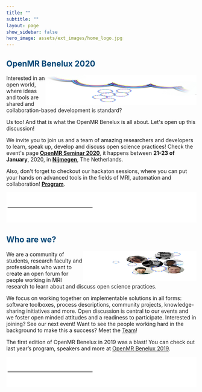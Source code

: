 ```yaml
---
title: ""
subtitle: ""
layout: page
show_sidebar: false
hero_image: assets/ext_images/home_logo.jpg
---
```


## <span style="color:#004777"> OpenMR Benelux 2020 </span> 

<img style="float: right;" src="assets/ext_images/side-column-openmr2020.jpg" width="400" height="80"> 

Interested in an open world, where ideas and tools are shared and collaboration-based development is standard?

Us too! And that is what the OpenMR Benelux is all about. Let's open up this discussion!<br />

We invite you to join us and a team of amazing researchers and developers to learn, speak up, develop and discuss open science practices! Check the event's page [**OpenMR Seminar 2020**](./page-openmrb-2020), it happens between **21-23 of January**, 2020, in  [**Nijmegen**](./page-location-venue.md), The Netherlands.

Also, don't forget to checkout our hackaton sessions, where you can put your hands on advanced tools in the fields of MRI, automation and collaboration! [**Program**](./page-program.md).


![alt text](assets/ext_images/post_separator.png)

## <span style="color:#004777"> Who are we? </span>  

<img style="float: right;" src="assets/ext_images/side-column-team.jpg" width="300" height="80"> 

We are a community of students, research faculty and professionals who want to create an open forum for people working in MRI research to learn about and discuss open science practices.

We focus on working together on implementable solutions in all forms: software toolboxes, process descriptions, community projects, knowledge-sharing initiatives and more. Open discussion is central to our events and we foster open minded attitudes and a readiness to participate. Interested in joining? See our next event! Want to see the people working hard in the background to make this a success? Meet the [Team](./page-team)!

The first edition of OpenMR Benelux in 2019 was a blast! You can check out last year’s program, speakers and more at [OpenMR Benelux 2019](https://openmrbenelux.github.io/openmrb2019/).

![alt text](assets/ext_images/post_separator.png)
